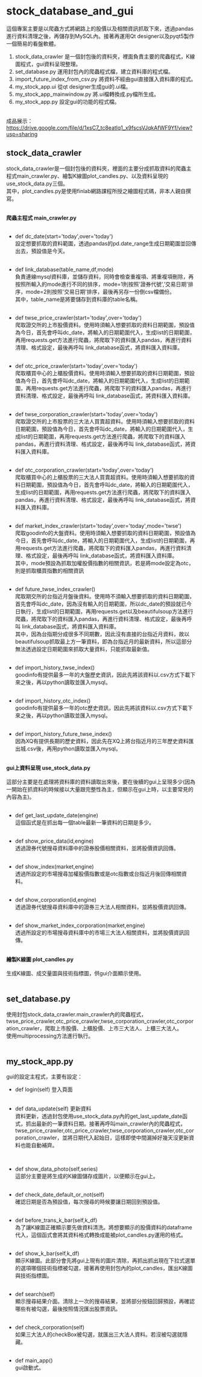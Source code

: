 # stock_database_and_gui<br>
這個專案主要是以爬蟲方式將網路上的股價以及相關資訊抓取下來，透過pandas進行資料清理之後，再儲存到MySQL內。接著再運用Qt designer以及pyqt5製作一個簡易的看盤軟體。<br>
1. stock_data_crawler 是一個封包後的資料夾，裡面負責主要的爬蟲程式，K線圖程式，gui資料呈現整理。<br>
2. set_database.py 運用封包內的爬蟲程式檔，建立資料庫的程式檔。<br>
3. import_future_index_from_csv.py 將資料不經由gui直接匯入資料庫的程式。<br>
4. my_stock_app.ui 從qt designer生成gui的.ui檔。<br>
5. my_stock_app_mainwindow.py 將.ui檔轉換成.py檔所生成。<br>
6. my_stock_app.py 設定gui的功能的程式檔。<br><br>

成品展示：https://drive.google.com/file/d/1xsC7_tc8eatlq1_x9fscsVJqkAfWF9Yf/view?usp=sharing

## stock_data_crawler
stock_data_crawler是一個封包後的資料夾，裡面的主要分成抓取資料的爬蟲主程式main_crawler.py、繪製K線圖plot_candles.py、以及資料呈現的use_stock_data.py三個。<br>
其中，plot_candles.py是使用finlab網路課程所授之繪圖程式碼，非本人親自撰寫。<br><br>

__爬蟲主程式 main_crawler.py__<br/><br>

* def dc_date(start='today',over='today')<br>
設定想要抓取的資料範圍，透過pandas的pd.date_range生成日期範圍並回傳出去，預設值是今天。<br><br>

* def link_database(table_name,df,mode)<br>
負責連線mysql資料庫，並儲存資料，同時會檢查重複項、將重複項刪除，再按照所輸入的mode進行不同的排序，mode=1則按照'證券代號','交易日期'排序，mode=2則按照'交易日期'排序，最後再另存一份倒csv檔備份。<br>
其中，table_name是將要儲存到資料庫的table名稱。<br><br>

* def twse_price_crawler(start='today',over='today')<br>
爬取證交所的上市股價資料。使用時須輸入想要抓取的資料日期範圍，預設值為今日，首先會呼叫dc_date，將輸入的日期範圍代入，生成list的日期範圍，再用requests.get方法進行爬蟲，將爬取下的資料匯入pandas，再進行資料清理、格式設定，最後再呼叫
link_database函式，將資料匯入資料庫。<br><br>

* def otc_price_crawler(start='today',over='today')<br>
爬取櫃買中心的上櫃股價資料。使用時須輸入想要抓取的資料日期範圍，預設值為今日，首先會呼叫dc_date，將輸入的日期範圍代入，生成list的日期範圍，再用requests.get方法進行爬蟲，將爬取下的資料匯入pandas，再進行資料清理、格式設定，最後再呼叫
link_database函式，將資料匯入資料庫。<br><br>

* def twse_corporation_crawler(start='today',over='today')<br>
爬取證交所的上市股票的三大法人買賣超資料。使用時須輸入想要抓取的資料日期範圍，預設值為今日，首先會呼叫dc_date，將輸入的日期範圍代入，生成list的日期範圍，再用requests.get方法進行爬蟲，將爬取下的資料匯入pandas，再進行資料清理、格式設定，最後再呼叫
link_database函式，將資料匯入資料庫。<br><br>

* def otc_corporation_crawler(start='today',over='today')<br>
爬取櫃買中心的上櫃股票的三大法人買賣超資料。使用時須輸入想要抓取的資料日期範圍，預設值為今日，首先會呼叫dc_date，將輸入的日期範圍代入，生成list的日期範圍，再用requests.get方法進行爬蟲，將爬取下的資料匯入pandas，再進行資料清理、格式設定，最後再呼叫
link_database函式，將資料匯入資料庫。<br><br>

* def market_index_crawler(start='today',over='today',mode='twse')<br>
爬取goodinfo的大盤資料。使用時須輸入想要抓取的資料日期範圍，預設值為今日，首先會呼叫dc_date，將輸入的日期範圍代入，生成list的日期範圍，再用requests.get方法進行爬蟲，將爬取下的資料匯入pandas，再進行資料清理、格式設定，最後再呼叫
link_database函式，將資料匯入資料庫。<br>
其中，mode預設為抓取加權股價指數的相關資訊，若是將mode設定為otc，則是抓取櫃買指數的相關資訊<br><br>

* def future_twse_index_crawler()<br>
爬取期交所的台指近月盤後資料。使用時不須輸入想要抓取的資料日期範圍，首先會呼叫dc_date，因為沒有輸入的日期範圍，所以dc_date的預設就已今日執行，生成list的日期範圍，再用requests.get以及beautifulsoup方法進行爬蟲，將爬取下的資料匯入pandas，再進行資料清理、格式設定，最後再呼叫
link_database函式，將資料匯入資料庫。<br>
其中，因為台指期分成很多不同期數，因此沒有直接的台指近月資料，故以beautifulsoup抓取最上方一筆資料，即為台指近月的最新資料，所以這部分無法透過設定日期範圍來抓取大量資料，只能抓取最新值。<br><br>

* def import_history_twse_index()<br>
goodinfo有提供最多一年的大盤歷史資訊，因此先將該資料以.csv方式下載下來之後，再以python讀取並匯入mysql。<br><br>

* def import_history_otc_index()<br>
goodinfo有提供最多一年的otc歷史資訊，因此先將該資料以.csv方式下載下來之後，再以python讀取並匯入mysql。<br><br>

* def import_history_future_twse_index()<br>
因為XQ有提供長期的歷史資料，因此先在XQ上將台指近月的三年歷史資料匯出城.csv後，再用python讀取並匯入mysql。<br><br>

__gui上資料呈現 use_stock_data.py__<br/><br>
這部分主要是在處理將資料庫的資料讀取出來後，要在後續的gui上呈現多少(因為一開始在抓資料的時候接以大量跟完整性為主，但顯示在gui上時，以主要常見的內容為主)。<br><br>

* def get_last_update_date(engine)<br>
這個函式是在抓出每一個table最新一筆資料的日期是多少。<br><br>

* def show_price_data(id,engine)<br>
透過證券代號搜尋資料庫中的證券股價相關資料，並將股價資訊回傳。<br><br>

* def show_index(market,engine)<br>
透過所設定的市場搜尋加權股價指數或是otc指數或台指近月後回傳相關資料。<br><br>

* def show_corporation(id,engine)<br>
透過證券代號搜尋資料庫中的證券三大法人相關資料，並將股價資訊回傳。<br><br>

* def show_market_index_corporation(market,engine)<br>
透過所設定的市場搜尋資料庫中的市場三大法人相關資料，並將股價資訊回傳。<br><br>

__繪製K線圖 plot_candles.py__<br/><br>
生成K線圖、成交量圖與技術指標圖，供gui介面顯示使用。<br><br>

## set_database.py
使用封包stock_data_crawler.main_crawler內的爬蟲程式，twse_price_crawler,otc_price_crawler,twse_corporation_crawler,otc_corporation_crawler，爬取上市股價、上櫃股價、上市三大法人、上櫃三大法人。<br>
使用multiprocessing方法進行執行。<br><br>

## my_stock_app.py
gui的設定主程式，主要有設定：
* def login(self) 登入頁面<br><br>

* def data_update(self) 更新資料<br>
資料更新，透過封包使用use_stock_data.py內的get_last_update_date函式，抓出最新的一筆資料日期。接著再呼叫main_crawler內的爬蟲程式，twse_price_crawler,otc_price_crawler,twse_corporation_crawler,otc_corporation_crawler，並將日期代入起始日，這樣即使中間漏掉好幾天沒更新資料也能自動補齊。<br>
<br>

* def show_data_photo(self,series)<br>
這部分主要是將生成的K線圖儲存成圖片，以便顯示在gui上。<br><br>

* def check_date_default_or_not(self)<br>
確認日期是否為預設值，每次搜尋的時候要讓日期回到預設值。<br><br>

* def before_trans_k_bar(self,k_df)<br>
為了讓K線圖正確顯示要先做資料清洗。將想要顯示的股價資料的dataframe代入，這個函式會將其資料格式轉換成能被plot_candles.py運用的格式。<br><br>

* def show_k_bar(self,k_df)<br>
顯示K線圖。此部分會先將gui上現有的圖片清除，再抓出抓出現在下拉式選單的選項哪個技術指標被勾選，接著再使用封包內的plot_candles，匯出K線圖與技術指標圖。<br><br>

* def search(self)<br>
顯示搜尋結果介面。清除上一次的搜尋結果，並將部分按鈕回歸預設，再確認哪些有被勾選，最後按照情況匯出股票資訊。<br><br>

* def check_corporation(self)<br>
如果三大法人的checkBox被勾選，就匯出三大法人資料。若沒被勾選就隱藏。<br><br>

* def main_app()<br>
gui啟動式。
